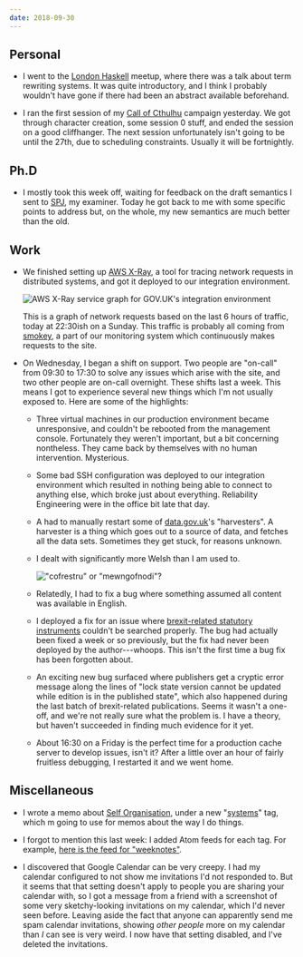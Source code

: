 ```yaml
---
date: 2018-09-30
---
```


## Personal

* I went to the [London Haskell][] meetup, where there was a talk
  about term rewriting systems.  It was quite introductory, and I
  think I probably wouldn't have gone if there had been an abstract
  available beforehand.

* I ran the first session of my [Call of Cthulhu][] campaign
  yesterday.  We got through character creation, some session 0 stuff,
  and ended the session on a good cliffhanger.  The next session
  unfortunately isn't going to be until the 27th, due to scheduling
  constraints.  Usually it will be fortnightly.

[London Haskell]: https://www.meetup.com/London-Haskell/
[Call of Cthulhu]: https://en.wikipedia.org/wiki/Call_of_Cthulhu_(role-playing_game)

## Ph.D

* I mostly took this week off, waiting for feedback on the draft
  semantics I sent to [SPJ][], my examiner.  Today he got back to me
  with some specific points to address but, on the whole, my new
  semantics are much better than the old.

[SPJ]: https://www.microsoft.com/en-us/research/people/simonpj/

## Work

* We finished setting up [AWS X-Ray][], a tool for tracing network
  requests in distributed systems, and got it deployed to our
  integration environment.

  ![AWS X-Ray service graph for GOV.UK's integration environment][]

  This is a graph of network requests based on the last 6 hours of
  traffic, today at 22:30ish on a Sunday.  This traffic is probably
  all coming from [smokey][], a part of our monitoring system which
  continuously makes requests to the site.

* On Wednesday, I began a shift on support.  Two people are "on-call"
  from 09:30 to 17:30 to solve any issues which arise with the site,
  and two other people are on-call overnight.  These shifts last a
  week.  This means I got to experience several new things which I'm
  not usually exposed to.  Here are some of the highlights:

    * Three virtual machines in our production environment became
      unresponsive, and couldn't be rebooted from the management
      console.  Fortunately they weren't important, but a bit
      concerning nontheless.  They came back by themselves with no
      human intervention.  Mysterious.

    * Some bad SSH configuration was deployed to our integration
      environment which resulted in nothing being able to connect to
      anything else, which broke just about everything.  Reliability
      Engineering were in the office bit late that day.

    * A had to manually restart some of [data.gov.uk][]'s
      "harvesters".  A harvester is a thing which goes out to a source
      of data, and fetches all the data sets.  Sometimes they get
      stuck, for reasons unknown.

    * I dealt with significantly more Welsh than I am used to.

      !["cofrestru" or "mewngofnodi"?][]

    * Relatedly, I had to fix a bug where something assumed all
      content was available in English.

    * I deployed a fix for an issue where [brexit-related statutory
      instruments][] couldn't be searched properly.  The bug had
      actually been fixed a week or so previously, but the fix had
      never been deployed by the author---whoops.  This isn't the
      first time a bug fix has been forgotten about.

    * An exciting new bug surfaced where publishers get a cryptic
      error message along the lines of "lock state version cannot be
      updated while edition is in the published state", which also
      happened during the last batch of brexit-related publications.
      Seems it wasn't a one-off, and we're not really sure what the
      problem is.  I have a theory, but haven't succeeded in finding
      much evidence for it yet.

    * About 16:30 on a Friday is the perfect time for a production
      cache server to develop issues, isn't it?  After a little over
      an hour of fairly fruitless debugging, I restarted it and we
      went home.

[AWS X-Ray]: https://aws.amazon.com/xray/
[AWS X-Ray service graph for GOV.UK's integration environment]: notes/002/x-ray.png
[smokey]: https://github.com/alphagov/smokey
[data.gov.uk]: https://data.gov.uk/
["cofrestru" or "mewngofnodi"?]: notes/002/welsh.png
[brexit-related statutory instruments]: https://www.gov.uk/eu-withdrawal-act-2018-statutory-instruments

## Miscellaneous

* I wrote a memo about [Self Organisation][], under a new
  "[systems][]" tag, which m going to use for memos about the way I do
  things.

* I forgot to mention this last week: I added Atom feeds for each tag.
  For example, [here is the feed for "weeknotes"][].

* I discovered that Google Calendar can be very creepy.  I had my
  calendar configured to not show me invitations I'd not responded to.
  But it seems that that setting doesn't apply to people you are
  sharing your calendar with, so I got a message from a friend with a
  screenshot of some very sketchy-looking invitations on my calendar,
  which I'd never seen before.  Leaving aside the fact that anyone can
  apparently send me spam calendar invitations, showing *other people*
  more on my calendar than *I* can see is very weird.  I now have that
  setting disabled, and I've deleted the invitations.

[Self Organisation]: self-organisation.html
[systems]: tag/systems.html
[here is the feed for "weeknotes"]: tag/weeknotes.xml
